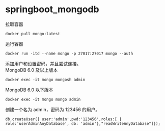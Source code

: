 # springboot_mongodb

拉取容器  
```
docker pull mongo:latest
```

运行容器  
```
docker run -itd --name mongo -p 27017:27017 mongo --auth
```

添加用户和设置密码，并且尝试连接。    
MongoDB 6.0 及以上版本  
```
docker exec -it mongo mongosh admin
```
MongoDB 6.0 以下版本  
```
docker exec -it mongo mongo admin
```

创建一个名为 admin，密码为 123456 的用户。  
```
db.createUser({ user:'admin',pwd:'123456',roles:[ { role:'userAdminAnyDatabase', db: 'admin'},"readWriteAnyDatabase"]});
```
